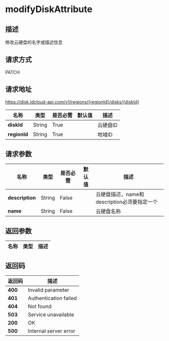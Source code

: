 # modifyDiskAttribute


## 描述
修改云硬盘的名字或描述信息

## 请求方式
PATCH

## 请求地址
https://disk.jdcloud-api.com/v1/regions/{regionId}/disks/{diskId}

|名称|类型|是否必需|默认值|描述|
|---|---|---|---|---|
|**diskId**|String|True||云硬盘ID|
|**regionId**|String|True||地域ID|

## 请求参数
|名称|类型|是否必需|默认值|描述|
|---|---|---|---|---|
|**description**|String|False||云硬盘描述，name和description必须要指定一个|
|**name**|String|False||云硬盘名称|


## 返回参数
|名称|类型|描述|
|---|---|---|



## 返回码
|返回码|描述|
|---|---|
|**400**|Invalid parameter|
|**401**|Authentication failed|
|**404**|Not found|
|**503**|Service unavailable|
|**200**|OK|
|**500**|Internal server error|
